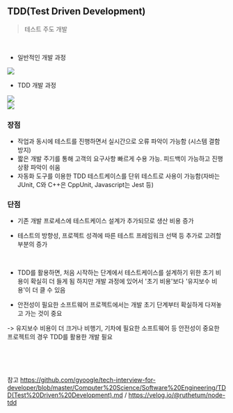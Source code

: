 ## TDD(Test Driven Development)
> 테스트 주도 개발

<br>

- 일반적인 개발 과정

<image src="https://user-images.githubusercontent.com/66426083/166142024-071efc32-da3c-4b3b-a8d2-5f8a2540daa6.png">

<br>

- TDD 개발 과정
 
  
<image src="https://user-images.githubusercontent.com/66426083/166142025-101322a7-b25e-4716-b50d-530371365424.png">
  
<br>
  
<image src="https://user-images.githubusercontent.com/66426083/166142365-2bbd3a5c-d976-43f3-abfd-4cfaf74a707a.png">

<br>

### 장점
- 작업과 동시에 테스트를 진행하면서 실시간으로 오류 파악이 가능함 (시스템 결함 방지)
- 짧은 개발 주기를 통해 고객의 요구사항 빠르게 수용 가능. 피드백이 가능하고 진행 상황 파악이 쉬움
- 자동화 도구를 이용한 TDD 테스트케이스를 단위 테스트로 사용이 가능함(자바는 JUnit, C와 C++은 CppUnit, Javascript는 Jest 등)

  
### 단점
- 기존 개발 프로세스에 테스트케이스 설계가 추가되므로 생산 비용 증가
- 테스트의 방향성, 프로젝트 성격에 따른 테스트 프레임워크 선택 등 추가로 고려할 부분의 증가
  

  <br>
  
- TDD를 활용하면, 처음 시작하는 단계에서 테스트케이스를 설계하기 위한 초기 비용이 확실히 더 들게 됨
  하지만 개발 과정에 있어서 '초기 비용'보다 '유지보수 비용'이 더 클 수 있음

- 안전성이 필요한 소프트웨어 프로젝트에서는 개발 초기 단계부터 확실하게 다져놓고 가는 것이 중요

-> 유지보수 비용이 더 크거나 비행기, 기차에 필요한 소프트웨어 등 안전성이 중요한 프로젝트의 경우 TDD를 활용한 개발 필요
  
  
  
<br>
  <br>
  <br>
  
참고 https://github.com/gyoogle/tech-interview-for-developer/blob/master/Computer%20Science/Software%20Engineering/TDD(Test%20Driven%20Development).md / https://velog.io/@ruthetum/node-tdd
